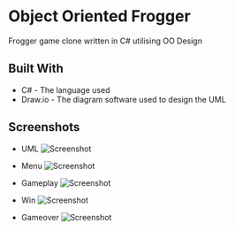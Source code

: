 # Object Oriented Frogger
Frogger game clone written in C# utilising OO Design

## Built With
- C# - The language used
- Draw.io - The diagram software used to design the UML

## Screenshots

- UML
![Screenshot](img/search.png)

- Menu
![Screenshot](img/search.png)

- Gameplay
![Screenshot](img/result.png)

- Win
![Screenshot](img/result.png)

- Gameover
![Screenshot](img/result.png)
